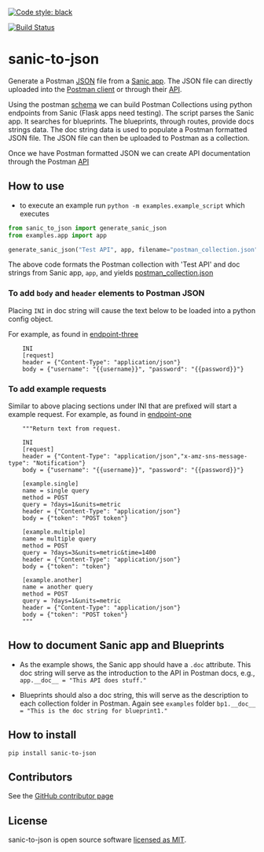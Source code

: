 <a href="https://github.com/psf/black"><img alt="Code style: black" src="https://img.shields.io/badge/code%20style-black-000000.svg"></a>

[![Build Status](https://travis-ci.org/kountable/sanic-to-json.svg?branch=master)](https://travis-ci.org/kountable/sanic-to-json)

# sanic-to-json
Generate a Postman [JSON](http://json.org) file from a [Sanic app](https://sanic.readthedocs.io/en/latest/index.html#). The JSON file can directly uploaded into the [Postman client](https://www.getpostman.com) or through their [API](https://docs.api.getpostman.com/?version=latest#3190c896-4216-a0a3-aa38-a041d0c2eb72).  

Using the postman [schema](https://schema.getpostman.com/json/collection/v2.1.0/collection.json) we can build Postman Collections using python endpoints from Sanic (Flask apps need testing). The script parses the Sanic app. It searches for blueprints. The blueprints, through routes, provide docs strings data. The doc string data is used to populate a Postman formatted JSON file. The JSON file can then be uploaded to Postman as a collection. 

Once we have Postman formatted JSON we can create API documentation through the Postman [API](https://docs.api.getpostman.com/?version=latest#3190c896-4216-a0a3-aa38-a041d0c2eb72)

## How to use

- to execute an example run `python -m examples.example_script`
which executes
```python
from sanic_to_json import generate_sanic_json
from examples.app import app

generate_sanic_json("Test API", app, filename="postman_collection.json")
```
The above code formats the Postman collection with 'Test API' and doc strings from Sanic app, `app`, and yields [postman_collection.json](https://github.com/kountable/sanic-to-json/blob/master/postman_collection.json)

### To add `body` and `header` elements to Postman JSON 
Placing `INI` in doc string will cause the text below to be loaded into a python config object. 

For example, as found in [endpoint-three](https://github.com/kountable/sanic-to-json/blob/master/examples/blueprint_1.py)
```
    INI
    [request]
    header = {"Content-Type": "application/json"}
    body = {"username": "{{username}}", "password": "{{password}}"}
```

### To add example requests
Similar to above placing sections under INI that are prefixed will start a example request. 
For example, as found in [endpoint-one](https://github.com/kountable/sanic-to-json/blob/master/examples/blueprint_1.py)
```
    """Return text from request.
       
    INI
    [request]
    header = {"Content-Type": "application/json","x-amz-sns-message-type": "Notification"}
    body = {"username": "{{username}}", "password": "{{password}}"}

    [example.single]
    name = single query
    method = POST
    query = ?days=1&units=metric
    header = {"Content-Type": "application/json"}
    body = {"token": "POST token"}

    [example.multiple]
    name = multiple query
    method = POST
    query = ?days=3&units=metric&time=1400
    header = {"Content-Type": "application/json"}
    body = {"token": "token"}

    [example.another]
    name = another query
    method = POST
    query = ?days=1&units=metric
    header = {"Content-Type": "application/json"}
    body = {"token": "POST token"}
    """
```

## How to document Sanic app and Blueprints
- As the example shows, the Sanic app should have a `.doc` attribute. This doc string will serve as the introduction to the API in Postman docs, e.g., `app.__doc__ = "This API does stuff."`

- Blueprints should also a doc string, this will serve as the description to each collection folder in Postman. Again see `examples` folder
`bp1.__doc__ = "This is the doc string for blueprint1."`

## How to install 
`pip install sanic-to-json`

## Contributors
See the [GitHub contributor page](https://github.com/kountable/sanic-to-json/graphs/contributors)


## License
sanic-to-json is open source software [licensed as MIT](https://github.com/kountable/sanic-to-json/blob/master/LICENSE).
